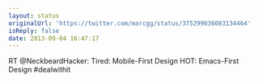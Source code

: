 ```yaml
---
layout: status
originalUrl: 'https://twitter.com/marcgg/status/375299036083134464'
isReply: false
date: 2013-09-04 16:47:17
---
```


RT @NeckbeardHacker: Tired: Mobile-First Design
HOT: Emacs-First Design
#dealwithit
